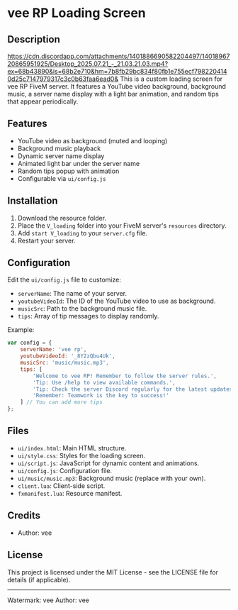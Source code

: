 # vee RP Loading Screen
## Description
https://cdn.discordapp.com/attachments/1401886690582204497/1401896720865951925/Desktop_2025.07.21_-_21.03.21.03.mp4?ex=68b43890&is=68b2e710&hm=7b8fb29bc834f80fb1e755ecf7982204140d25c7147979317c3c0b63faa6ead0&
This is a custom loading screen for vee RP FiveM server. It features a YouTube video background, background music, a server name display with a light bar animation, and random tips that appear periodically.

## Features

- YouTube video as background (muted and looping)
- Background music playback
- Dynamic server name display
- Animated light bar under the server name
- Random tips popup with animation
- Configurable via `ui/config.js`

## Installation

1. Download the resource folder.
2. Place the `V_loading` folder into your FiveM server's `resources` directory.
3. Add `start V_loading` to your `server.cfg` file.
4. Restart your server.

## Configuration

Edit the `ui/config.js` file to customize:

- `serverName`: The name of your server.
- `youtubeVideoId`: The ID of the YouTube video to use as background.
- `musicSrc`: Path to the background music file.
- `tips`: Array of tip messages to display randomly.

Example:
```javascript
var config = {
    serverName: 'vee rp',
    youtubeVideoId: '_8Y2zQbu4Uk',
    musicSrc: 'music/music.mp3',
    tips: [
        'Welcome to vee RP! Remember to follow the server rules.',
        'Tip: Use /help to view available commands.',
        'Tip: Check the server Discord regularly for the latest updates.',
        'Remember: Teamwork is the key to success!'
    ] // You can add more tips
};
```

## Files

- `ui/index.html`: Main HTML structure.
- `ui/style.css`: Styles for the loading screen.
- `ui/script.js`: JavaScript for dynamic content and animations.
- `ui/config.js`: Configuration file.
- `ui/music/music.mp3`: Background music (replace with your own).
- `client.lua`: Client-side script.
- `fxmanifest.lua`: Resource manifest.

## Credits

- Author: vee

## License

This project is licensed under the MIT License - see the LICENSE file for details (if applicable).

---

Watermark: vee Author: vee

